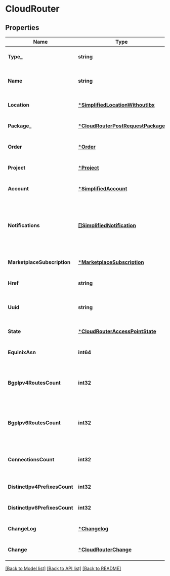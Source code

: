 # CloudRouter

## Properties
Name | Type | Description | Notes
------------ | ------------- | ------------- | -------------
**Type_** | **string** |  | [optional] [default to null]
**Name** | **string** | Customer-provided Cloud Router name | [optional] [default to null]
**Location** | [***SimplifiedLocationWithoutIbx**](SimplifiedLocationWithoutIBX.md) |  | [optional] [default to null]
**Package_** | [***CloudRouterPostRequestPackage**](CloudRouterPostRequestPackage.md) |  | [optional] [default to null]
**Order** | [***Order**](Order.md) |  | [optional] [default to null]
**Project** | [***Project**](Project.md) |  | [optional] [default to null]
**Account** | [***SimplifiedAccount**](SimplifiedAccount.md) |  | [optional] [default to null]
**Notifications** | [**[]SimplifiedNotification**](SimplifiedNotification.md) | Preferences for notifications on connection configuration or status changes | [optional] [default to null]
**MarketplaceSubscription** | [***MarketplaceSubscription**](marketplaceSubscription.md) |  | [optional] [default to null]
**Href** | **string** | Cloud Routers URI | [optional] [default to null]
**Uuid** | **string** | Equinix-assigned access point identifier | [optional] [default to null]
**State** | [***CloudRouterAccessPointState**](CloudRouterAccessPointState.md) |  | [optional] [default to null]
**EquinixAsn** | **int64** | Equinix ASN | [optional] [default to null]
**BgpIpv4RoutesCount** | **int32** | Access point used and maximum number of IPv4 BGP routes | [optional] [default to null]
**BgpIpv6RoutesCount** | **int32** | Access point used and maximum number of IPv6 BGP routes | [optional] [default to null]
**ConnectionsCount** | **int32** | Number of connections associated with this Access point | [optional] [default to null]
**DistinctIpv4PrefixesCount** | **int32** | Number of distinct ipv4 routes | [optional] [default to null]
**DistinctIpv6PrefixesCount** | **int32** | Number of distinct ipv6 routes | [optional] [default to null]
**ChangeLog** | [***Changelog**](Changelog.md) |  | [optional] [default to null]
**Change** | [***CloudRouterChange**](CloudRouterChange.md) |  | [optional] [default to null]

[[Back to Model list]](../README.md#documentation-for-models) [[Back to API list]](../README.md#documentation-for-api-endpoints) [[Back to README]](../README.md)

